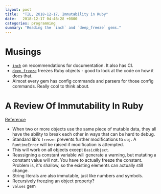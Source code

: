 ```yaml
---
layout: post
title:  "TIL, 2018-12-17, Immutability in Ruby"
date:   2018-12-17 04:46:28 +0800
categories: programming
summary: "Reading the `inch` and `deep_freeze` gems."
---
```


# Musings

- [`inch`](https://github.com/rrrene/inch) on recommendations for documentation. It also has CI.
- [`deep_freeze`](https://github.com/dkubb/ice_nine) freezes Ruby objects - good to look at the code on how it does that.
- Almost every gem has config commands and parsers for those config commands. Really cool to think about.

# A Review Of Immutability In Ruby
[Reference](https://www.rubypigeon.com/posts/a-review-of-immutability-in-ruby/)

- When two or more objects use the same piece of mutable data, they all have the ability to break each other in ways that can be hard to debug.
- Standard lib's `freeze`: prevents further modifications to `obj`. A `RuntimeError` will be raised if modification is attempted.
- This will work on all objects except `BasicObject`.
- Reassigning a constant variable will generate a warning, but mutating a constant value will not. You have to actually freeze the constant. Problem is, it's shallow, so the existing elements can actually still change.
- String literals are also immutable, just like numbers and symbols.
- Recursively freezing an object property?
- `values` gem
